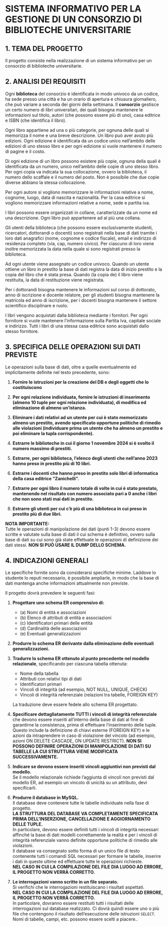 # SISTEMA INFORMATIVO PER LA GESTIONE DI UN CONSORZIO DI BIBLIOTECHE UNIVERSITARIE

## 1. TEMA DEL PROGETTO
Il progetto consiste nella realizzazione di un sistema informativo per un consorzio di biblioteche universitarie.

## 2. ANALISI DEI REQUISITI
Ogni **biblioteca** del consorzio è identificata in modo univoco da un codice, ha sede presso una città e ha un orario di apertura e chiusura giornaliero, che può variare a seconda dei giorni della settimana. 
Il **consorzio** gestisce un certo numero di libri universitari, dei quali bisogna mantenere le informazioni sul titolo, autori (che possono essere più di uno), casa editrice e ISBN (che identifica il libro).  

Ogni libro appartiene ad una o più categorie, per ognuna delle quali si memorizza il nome e una breve descrizione. Un libro può aver avuto più edizioni. Ogni edizione è identificata da un codice unico nell’ambito delle edizioni di uno stesso libro e per ogni edizione si vuole mantenere il numero di pagine e il costo.

Di ogni edizione di un libro possono esistere più copie, ognuna della quali è identificata da un numero, unico nell’ambito delle copie di uno stesso libro. Per ogni copia va indicata la sua collocazione, ovvero la biblioteca, il numero dello scaffale e il numero del posto. Non è possibile che due copie diverse abbiano la stessa collocazione.

Per ogni autore si vogliono memorizzare le informazioni relative a nome, cognome, luogo, data di nascita e nazionalità. Per la casa editrice si vogliono memorizzare informazioni relative a nome, sede e partita iva.

I libri possono essere organizzati in collane, caratterizzate da un nome ed una descrizione. Ogni libro può appartenere ad al più una collana.

Gli utenti della biblioteca (che possono essere esclusivamente studenti, ricercatori, dottorandi o docenti) sono registrati nella base di dati tramite i loro dati anagrafici (nome, cognome e codice fiscale), email e indirizzo di residenza completo (via, cap, numero civico). Per ciascuno di loro viene inoltre memorizzata la data nella quale si sono registrati presso la biblioteca.

Ad ogni utente viene assegnato un codice univoco. Quando un utente ottiene un libro in prestito la base di dati registra la data di inizio prestito e la copia del libro che è stata presa. Quando (la copia de) il libro viene restituita, la data di restituzione viene registrata.

Per i dottorandi bisogna mantenere le informazioni sul corso di dottorato, anno di iscrizione e docente relatore, per gli studenti bisogna mantenere la matricola ed anno di iscrizione, per i docenti bisogna mantenere il settore scientifico disciplinare e ruolo.

I libri vengono acquistati dalla biblioteca mediante i fornitori. Per ogni fornitore si vuole mantenere l’informazione sulla Partita Iva, capitale sociale e indirizzo. Tutti i libri di una stessa casa editrice sono acquistati dallo stesso fornitore.

## 3. SPECIFICA DELLE OPERAZIONI SUI DATI PREVISTE
Le operazioni sulla base di dati, oltre a quelle eventualmente ed implicitamente definite nel testo precedente, sono:

1. **Fornire le istruzioni per la creazione del DB e degli oggetti che lo costituiscono**

2. **Per ogni relazione individuata, fornire le istruzioni di inserimento (almeno 10 tuple per ogni relazione individuata), di modifica ed eliminazione di almeno un’istanza.**

3. **Eliminare i dati relativi ad un utente per cui è stato memorizzato almeno un prestito, avendo specificato opportune politiche di rimedio alle violazioni (individuare prima un utente che ha almeno un prestito e poi eliminare la tupla corrispondente).**

4. **Estrarre le biblioteche in cui il giorno 1 novembre 2024 si è svolto il numero massimo di prestiti.**

5. **Estrarre, per ogni biblioteca, l’elenco degli utenti che nell’anno 2023 hanno preso in prestito più di 10 libri.**

6. **Estrarre i docenti che hanno preso in prestito solo libri di informatica della casa editrice “Zanichelli”.**

7. **Estrarre per ogni libro il numero totale di volte in cui è stato prestato, mantenendo nel risultato con numero associato pari a 0 anche i libri che non sono stati mai dati in prestito.**

8. **Estrarre gli utenti per cui c’è più di una biblioteca in cui preso in prestito più di due libri.**

**NOTA IMPORTANTE:**  
Tutte le operazioni di manipolazione dei dati (punti 1-3) devono essere scritte e valutate sulla base di dati il cui schema è definitivo, ovvero sulla base di dati su cui sono già state effettuate le operazioni di definizione dei dati stessi. **NON SI PUÒ USARE IL DUMP DELLO SCHEMA.**

## 4. INDICAZIONI GENERALI
Le specifiche fornite sono da considerarsi specifiche minime. Laddove lo studente lo reputi necessario, è possibile ampliarle, in modo che la base di dati mantenga anche informazioni attualmente non previste.

Il progetto dovrà prevedere le seguenti fasi:

1. **Progettare uno schema ER comprensivo di:**
   - (a) Nomi di entità e associazioni
   - (b) Elenco di attributi di entità e associazioni
   - (c) Identificatori primari delle entità
   - (d) Cardinalità delle associazioni
   - (e) Eventuali generalizzazioni

2. **Produrre lo schema ER derivante dalla eliminazione delle eventuali generalizzazioni.**

3. **Tradurre lo schema ER ottenuto al punto precedente nel modello relazionale**, specificando per ciascuna tabella ottenuta:
   - Nome della tabella
   - Attributi con relativi tipi di dati
   - Identificatori primari
   - Vincoli di integrità (ad esempio, NOT NULL, UNIQUE, CHECK)
   - Vincoli di integrità referenziale (relazioni tra tabelle, FOREIGN KEY)

   La traduzione deve essere fedele allo schema ER progettato.

4. **Specificare dettagliatamente TUTTI i vincoli di integrità referenziale** che devono essere inseriti all’interno della base di dati al fine di garantirne la consistenza, prima di effettuare l’inserimento delle tuple.  
Questo include la definizione di chiavi esterne (FOREIGN KEY) e le azioni da intraprendere in caso di violazione del vincolo (ad esempio, azioni ON DELETE CASCADE, ON UPDATE RESTRICT).
**NON SI POSSONO DEFINIRE OPERAZIONI DI MANIPOLAZIONE DI DATI SU TABELLE LA CUI STRUTTURA VIENE MODIFICATA SUCCESSIVAMENTE.**

5. **Indicare se devono essere inseriti vincoli aggiuntivi non previsti dal modello.**  
    Se il modello relazionale richiede l’aggiunta di vincoli non previsti dal modello ER, ad esempio un vincolo di unicità su un attributo, devi specificarli.

6. **Produrre il database in MySQL.**  
   Il database deve contenere tutte le tabelle individuate nella fase di progetto.  
   **LA STRUTTURA DEL DATABASE VA COMPLETAMENTE SPECIFICATA PRIMA DELL’INSERZIONE, CANCELLAZIONE E AGGIORNAMENTO DELLE TUPLE.**  
   In particolare, devono essere definiti tutti i vincoli di integrità necessari affinché la base di dati modelli correttamente la realtà e per i vincoli di integrità referenziale vanno definite opportune politiche di rimedio alle violazioni.  
   Il database va consegnato sotto forma di un unico file di testo contenente tutti i comandi SQL necessari per formare le tabelle, inserire i dati in queste ultime ed effettuare tutte le operazioni richieste.  
   **NEL CASO IN CUI LA COMPILAZIONE DEL FILE DIA LUOGO AD ERRORE, IL PROGETTO NON VERRÀ CORRETTO.**

7. **Le interrogazioni vanno scritte in un file separato.**  
   Si verifichi che le interrogazioni restituiscano i risultati aspettati.  
   **NEL CASO IN CUI LA COMPILAZIONE DEL FILE DIA LUOGO AD ERRORE, IL PROGETTO NON VERRÀ CORRETTO.**  
   In particolare, dovranno essere restituiti tutti i risultati delle interrogazioni sul database realizzato. Ci dovrà quindi essere uno o più file che contengono il risultato dell’esecuzione delle istruzioni `SELECT`.  
   Nomi di tabelle, campi, etc. possono essere scelti a piacere..
